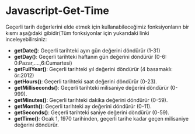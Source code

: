 # Javascript-Get-Time

Geçerli tarih değerlerini elde etmek için kullanabileceğimiz fonksiyonların bir kısmı aşağıdaki gibidir(Tüm fonksiyonlar için yukarıdaki linki inceleyebilirsiniz:

- **getDate()**: Geçerli tarihteki ayın gün değerini döndürür (1-31)
- **getDay()**: Geçerli tarihteki haftanın gün değerini döndürür (0-6: 0:Pazar,....,6:Cumartesi)
- **getFullYear()**: Geçerli tarihteki yıl değerini döndürür (4 basamaklı: ör:2012)
- **getHours()**: Geçerli tarihteki saat değerini döndürür (0-23).
- **getMilliseconds()**: Geçerli tarihteki milisaniye değerini döndürür (0-999).
- **getMinutes()**: Geçerli tarihteki dakika değerini döndürür (0-59).
- **getMonth()**: Geçerli tarihteki ay değerini döndürür (0-11).
- **getSeconds()**: Geçerli tarihteki saniye değerini döndürür (0-59).
- **getTime()**: Ocak 1, 1970 tarihinden, geçerli tarihe kadar geçen milisaniye değerini döndürür.

